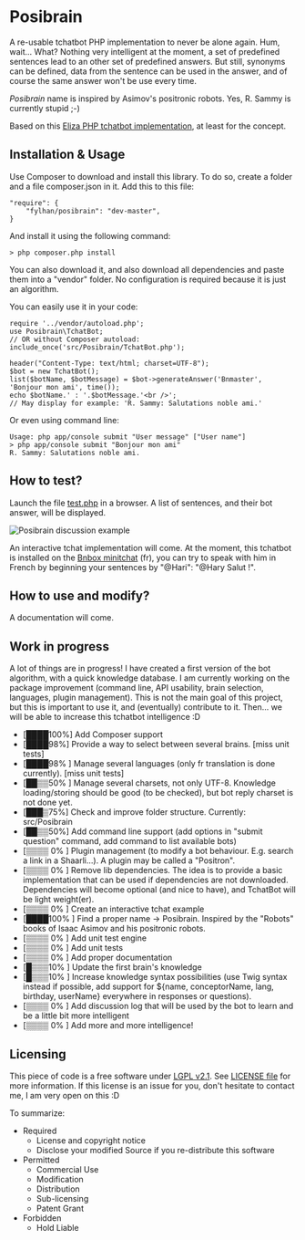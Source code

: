Posibrain
========

A re-usable tchatbot PHP implementation to never be alone again. Hum, wait... What?
Nothing very intelligent at the moment, a set of predefined sentences lead to an other set of predefined answers. But still, synonyms can be defined, data from the sentence can be used in the answer, and of course the same answer won't be use every time.

*Posibrain* name is inspired by Asimov's positronic robots. Yes, R. Sammy is currently stupid ;-)

Based on this [Eliza PHP tchatbot implementation](http://www.perkiset.org/forum/all_things_general_tech/artificial_intelligence_as_we_know_it_today-t1177.5.html;wap2=), at least for the concept.

Installation & Usage
------------
Use Composer to download and install this library. To do so, create a folder and a file composer.json in it. Add this to this file:

    "require": {
        "fylhan/posibrain": "dev-master",
    }
    
And install it using the following command:

    > php composer.php install
    
You can also download it, and also download all dependencies and paste them into a "vendor" folder.
No configuration is required because it is just an algorithm.

You can easily use it in your code:

    require '../vendor/autoload.php';
    use Posibrain\TchatBot;
    // OR without Composer autoload: include_once('src/Posibrain/TchatBot.php');

    header("Content-Type: text/html; charset=UTF-8");
    $bot = new TchatBot();
    list($botName, $botMessage) = $bot->generateAnswer('Bnmaster', 'Bonjour mon ami', time());
    echo $botName.' : '.$botMessage.'<br />';
    // May display for example: 'R. Sammy: Salutations noble ami.'


Or even using command line:

    Usage: php app/console submit "User message" ["User name"]
    > php app/console submit "Bonjour mon ami"
    R. Sammy: Salutations noble ami.

How to test?
-----------
Launch the file [test.php](https://github.com/Fylhan/posibrain/blob/master/test/test.php) in a browser. A list of sentences, and their bot answer, will be displayed.

![Posibrain discussion example](https://raw.github.com/Fylhan/posibrain/master/doc/tchatbot-example.png)

An interactive tchat implementation will come. At the moment, this tchatbot is installed on the [Bnbox minitchat](http://la-bnbox.fr) (fr), you can try to speak with him in French by beginning your sentences by "@Hari": "@Hary Salut !".


How to use and modify?
-----------
A documentation will come.


Work in progress
----------------
A lot of things are in progress! I have created a first version of the bot algorithm, with a quick knowledge database. I am currently working on the package improvement (command line, API usability, brain selection, languages, plugin management). This is not the main goal of this project, but this is important to use it, and (eventually) contribute to it. Then... we will be able to increase this tchatbot intelligence :D

- [████100%] Add Composer support
- [████98%] Provide a way to select between several brains. [miss unit tests]
- [████98% ] Manage several languages (only fr translation is done currently). [miss unit tests]
- [██▒▒50% ] Manage several charsets, not only UTF-8. Knowledge loading/storing should be good (to be checked), but bot reply charset is not done yet. 
- [███▒75%] Check and improve folder structure. Currently: src/Posibrain
- [██▒▒50%] Add command line support (add options in "submit question" command, add command to list available bots)
- [▒▒▒▒ 0% ] Plugin management (to modify a bot behaviour. E.g. search a link in a Shaarli...). A plugin may be called a "Positron".
- [▒▒▒▒ 0% ] Remove lib dependencies. The idea is to provide a basic implementation that can be used if dependencies are not downloaded. Dependencies will become optional (and nice to have), and TchatBot will be light weight(er).
- [▒▒▒▒ 0% ] Create an interactive tchat example
- [████100% ] Find a proper name -> Posibrain. Inspired by the "Robots" books of Isaac Asimov and his positronic robots.
- [▒▒▒▒ 0% ] Add unit test engine
- [▒▒▒▒ 0% ] Add unit tests
- [▒▒▒▒ 0% ] Add proper documentation
- [█▒▒▒10% ] Update the first brain's knowledge
- [█▒▒▒10% ] Increase knowledge syntax possibilities (use Twig syntax instead if possible, add support for ${name, conceptorName, lang, birthday, userName} everywhere in responses or questions).
- [▒▒▒▒ 0% ] Add discussion log that will be used by the bot to learn and be a little bit more intelligent
- [▒▒▒▒ 0% ] Add more and more intelligence!


Licensing
--------
This piece of code is a free software under [LGPL v2.1](http://choosealicense.com/licenses/lgpl-v2.1/). See [LICENSE file](https://github.com/Fylhan/tchatbot/blob/master/LICENSE) for more information. If this license is an issue for you, don't hesitate to contact me, I am very open on this :D

To summarize:
* Required
  * License and copyright notice
  * Disclose your modified Source if you re-distribute this software
* Permitted
  * Commercial Use
  * Modification
  * Distribution
  * Sub-licensing
  * Patent Grant
* Forbidden
  * Hold Liable
